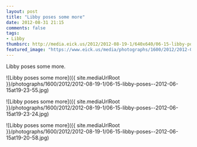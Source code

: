 ```yaml
---
layout: post
title: "Libby poses some more"
date: 2012-08-31 21:15
comments: false
tags: 
- Libby
thumbsrc: http://media.eick.us/2012/2012-08-19-1/640x640/06-15-libby-poses--2012-06-15at19-23-55.jpg
featured_image: "https://www.eick.us/media/photographs/1600/2012/2012-08-19-1/06-15-libby-poses--2012-06-15at19-23-55.jpg"
---
```

Libby poses some more.

![Libby poses some more]({{ site.mediaUrlRoot }}/photographs/1600/2012/2012-08-19-1/06-15-libby-poses--2012-06-15at19-23-55.jpg)


![Libby poses some more]({{ site.mediaUrlRoot }}/photographs/1600/2012/2012-08-19-1/06-15-libby-poses--2012-06-15at19-23-24.jpg)


![Libby poses some more]({{ site.mediaUrlRoot }}/photographs/1600/2012/2012-08-19-1/06-15-libby-poses--2012-06-15at19-20-58.jpg)

